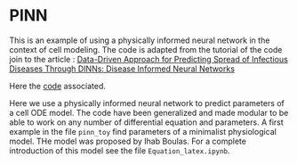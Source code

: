 # PINN

This is an example of using a physically informed neural network in the context of cell modeling. The code is adapted from the tutorial of the code join to the article : 
[Data-Driven Approach for Predicting Spread of Infectious Diseases Through DINNs: Disease Informed Neural Networks](https://arxiv.org/pdf/2110.05445)

Here the [code](https://github.com/Shaier/DINN) associated.

Here we use a physically informed neural network to predict parameters of a cell ODE model. The code have been generalized and made modular to be able to work on any number of differential equation and parameters. A first example in the file `pinn_toy` find parameters of a minimalist physiological model. THe model was proposed by Ihab Boulas. For a complete introduction of this model see the file `Equation_latex.ipynb`.